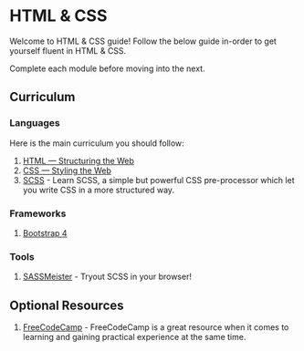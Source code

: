 # HTML & CSS

Welcome to HTML & CSS guide! Follow the below guide in-order to get yourself fluent in HTML & CSS.

Complete each module before moving into the next.

## Curriculum

### Languages

Here is the main curriculum you should follow:

1. [HTML — Structuring the Web](https://developer.mozilla.org/en-US/docs/Learn/HTML)
2. [CSS — Styling the Web](https://developer.mozilla.org/en-US/docs/Learn/CSS)
3. [SCSS](https://sass-lang.com/guide) - Learn SCSS, a simple but powerful CSS pre-processor which let you write CSS in a more structured way.

### Frameworks

1. [Bootstrap 4](https://getbootstrap.com/docs/4.3/getting-started/introduction/)

### Tools

1. [SASSMeister](https://www.sassmeister.com/) - Tryout SCSS in your browser!

## Optional Resources

1. [FreeCodeCamp](https://learn.freecodecamp.org/) - FreeCodeCamp is a great resource when it comes to learning and gaining practical experience at the same time.
